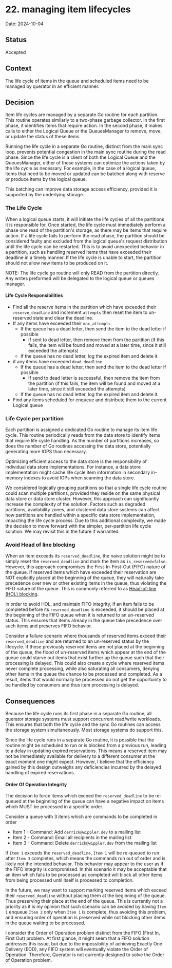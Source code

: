 # 22. managing item lifecycles

Date: 2024-10-04

## Status

Accepted

## Context

The life cycle of items in the queue and scheduled items need to be managed by querator in an efficient
manner.

## Decision

Item life cycles are managed by a separate Go routine for each partition. This routine operates similarly
to a two-phase garbage collector. In the first phase, it identifies items that require action. In the
second phase, it makes calls to either the Logical Queue or the QueuesManager to remove, move, or update
the status of these items. 

Running the life cycle in a separate Go routine, distinct from the main sync
loop, prevents potential congestion in the main sync routine during the read phase. Since the life cycle
is a client of both the Logical Queue and the QueuesManager, either of these systems can optimize the
actions taken by the life cycle as necessary. For example, in the case of a logical queue, items that
need to be moved or updated can be batched along with reserve or produce items by the logical queue.

This batching can improve data storage access efficiency, provided it is supported by the underlying
storage.

### The Life Cycle
When a logical queue starts, it will initiate the life cycles of all the partitions it is responsible
for. Once started, the life cycle must immediately perform a phase one read of the partition's
storage, as there may be items that require action. If a life cycle fails to perform the read 
phase, the partition should be considered faulty and excluded from the logical queue's request
distribution until the life cycle can be restarted. This is to avoid unexpected behavior in a 
partition, such as handling reserved items that have exceeded their deadline in a timely manner.
If the life cycle is unable to start, the partition should not allow new items to be produced on it.

NOTE: The life cycle go routine will only READ from the partition directly. Any writes
preformed will be delegated to the logical queue or queues manager.

#### Life Cycle Responsibilities 
- Find all the reserve items in the partition which have exceeded their `reserve_deadline` and 
  increment `attempts` then reset the item to un-reserved state and clear the deadline.
- If any items have exceeded their `max_attempts`
    - If the queue has a dead letter, then send the item to the dead letter if possible
        - If sent to dead letter, then remove them from the partition
          (if this fails, the item will be found and moved at a later time, since it still exceeded
          the attempts)
    - If the queue has no dead letter, log the expired item and delete it.
- if any items have exceeded `dead_deadline`
    - If the queue has a dead letter, then send the item to the dead letter if possible
        - If send to dead letter is successful, then remove the item from the partition
          (if this fails, the item will be found and moved at a later time, since it still exceeded
          the attempts)
    - If the queue has no dead letter, log the expired item and delete it.
-  Find any items scheduled for enqueue and distribute them to the current Logical queue

### Life Cycle per partition
Each partition is assigned a dedicated Go routine to manage its item life cycle. This routine periodically
reads from the data store to identify items that require life cycle handling. As the number of partitions
increases, so does the number of Go routines accessing the data store, potentially generating more IOPS
than necessary. 

Optimizing efficient access to the data store is the responsibility of individual data store
implementations. For instance, a data store implementation might cache life cycle item information in 
secondary in-memory indexes to avoid IOPs when scanning the data store.

We considered logically grouping partitions so that a single life cycle routine could scan multiple partitions,
provided they reside on the same physical data store or data store cluster. However, this approach can
significantly increase the complexity of the solution. Factors such as degraded partitions, availability zones,
and clustered data store systems can affect how partitions are handled within a specific data store
implementation, impacting the life cycle process. Due to this additional complexity, we made the decision
to move forward with the simpler, per-partition life cycle solution. We may revisit this in the
future if warranted.

### Avoid Head of line blocking
When an item exceeds its `reserved_deadline`, the naive solution might be to simply reset the
`reserved_deadline` and mark the item as `is_reserved=false`. However, this approach compromises
the First-In-First-Out (FIFO) nature of the queue. If reserved items which have exceeded their 
reservation are NOT explicitly placed at the beginning of the queue, they will naturally take 
precedence over new or other existing items in the queue, thus violating the FIFO nature of the
queue. This is commonly referred to as [Head-of-line (HOL) blocking](https://en.wikipedia.org/wiki/Head-of-line_blocking).

In order to avoid HOL, and maintain FIFO integrity, if an item fails to be completed before its 
`reserved_deadline` is exceeded, it should be placed at the beginning of the FIFO queue when it is 
returned to an un-reserved status. This ensures that items already in the queue take precedence 
over such items and preserves FIFO behavior. 

Consider a failure scenario where thousands of reserved items exceed their `reserved_deadline` and are
returned to an un-reserved status by the lifecycle. If these previously reserved items are not placed
at the beginning of the queue, the flood of un-reserved items which appear at the end of the queue
could starve out items that exist further up the queue such that their processing is delayed. 
This could also create a cycle where reserved items never complete processing, while also
saturating all consumers, denying other items in the queue the chance to be processed and completed. 
As a result, items that would normally be processed do not get the opportunity to be handled by 
consumers and thus item processing is delayed.

## Consequences
Because the life cycle runs its first phase in a separate Go routine, all querator storage systems
must support concurrent read/write workloads. This ensures that both the life cycle and the sync
Go routines can access the storage system simultaneously. Most storage systems do support this.

Since the life cycle runs in a separate Go routine, it is possible that the routine might be
scheduled to run or is blocked from a previous run, leading to a delay in updating expired
reservations. This means a reserved item may not be immediately available for delivery to a
different consumer at the exact moment one might expect. However, I believe that the efficiency
gained by this design outweighs any deficiencies incurred by the delayed handling of expired
reservations.

#### Order Of Operation Integrity
The decision to force items which exceed the `reserved_deadline` to be re-queued at the beginning of the queue
can have a negative impact on items which MUST be processed in a specific order.

Consider a queue with 3 items which are commands to be completed in order
- Item 1 - Command: Add `derrick@wippler.dev` to a mailing list
- Item 2 - Command: Email all recipients in the mailing list
- Item 3 - Command: Delete `derrick@wippler.dev` from the mailing list

If `Item 1` exceeds the `reserved_deadline`, `Item 1` will be re-queued to run after `Item 3` completes,
which means the commands run out of order and is likely not the intended behavior. This behavior may appear 
to the user as if the FIFO integrity is compromised. In this scenario it may be acceptable that an item 
which fails to be processed as completed will block all other items from being processed until itself
is processed to completion. 

In the future, we may want to support marking reserved items which exceed their `reserved_deadline` without
placing them at the beginning of the queue. Thus preserving their place at the end of the queue. This is
currently not a priority as it is my opinion that such scenario can be avoided by having `Item 1` enqueue
`Item 2` only when `Item 1` is complete, thus avoiding this problem, and ensuring order of operation
is preserved while not blocking other items in the queue waiting to be processed.

I consider the Order of Operation problem distinct from the FIFO (First In, First Out) problem. At first glance,
it might seem that a FIFO solution addresses this issue, but due to the impossibility of achieving Exactly
One Delivery (EOD), any FIFO system will eventually violate the Order of Operation. Therefore, Querator is
not currently designed to solve the Order of Operation problem.